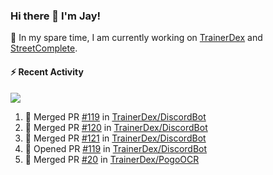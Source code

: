 ### Hi there 👋 I'm Jay!

🔭 In my spare time, I am currently working on [TrainerDex](https://www.github.com/TrainerDex) and [StreetComplete](https://github.com/streetcomplete/StreetComplete).

#### :zap: Recent Activity

[<img src="https://github-readme-stats.vercel.app/api/wakatime?username=TurnrDev&layout=compact&custom_title=Last 7 Days Language Breakdown" />](https://wakatime.com/@TurnrDev)
<br>
<!--START_SECTION:activity-->
1. 🎉 Merged PR [#119](https://github.com/TrainerDex/DiscordBot/pull/119) in [TrainerDex/DiscordBot](https://github.com/TrainerDex/DiscordBot)
2. 🎉 Merged PR [#120](https://github.com/TrainerDex/DiscordBot/pull/120) in [TrainerDex/DiscordBot](https://github.com/TrainerDex/DiscordBot)
3. 🎉 Merged PR [#121](https://github.com/TrainerDex/DiscordBot/pull/121) in [TrainerDex/DiscordBot](https://github.com/TrainerDex/DiscordBot)
4. 💪 Opened PR [#119](https://github.com/TrainerDex/DiscordBot/pull/119) in [TrainerDex/DiscordBot](https://github.com/TrainerDex/DiscordBot)
5. 🎉 Merged PR [#20](https://github.com/TrainerDex/PogoOCR/pull/20) in [TrainerDex/PogoOCR](https://github.com/TrainerDex/PogoOCR)
<!--END_SECTION:activity-->

